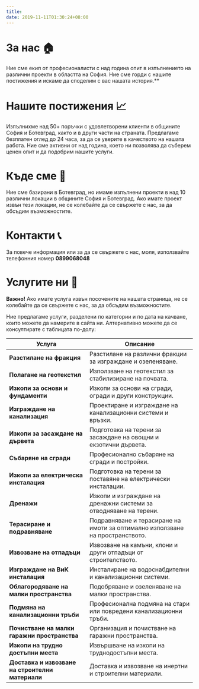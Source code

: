 ```yaml
---
title:
date: 2019-11-11T01:30:24+08:00
---
```


# За нас 🏠

Ние сме екип от професионалисти с над година опит в изпълнението на различни проекти в областта на София. Ние сме горди с нашите постижения и искаме да споделим с вас нашата история.**

# Нашите постижения 📈

Изпълнихме над 50+ поръчки с удовлетворени клиенти в общините София и Ботевград, както и в други части на страната.
Предлагаме безплатен оглед до 24 часа, за да се уверите в качеството на нашата работа.
Ние сме активни от над година, което ни позволява да съберем ценен опит и да подобрим нашите услуги.

# Къде сме 📍

Ние сме базирани в Ботевград, но имаме изпълнени проекти в над 10 различни локации в общините София и Ботевград. Ако имате проект извън тези локации, не се колебайте да се свържете с нас, за да обсъдим възможностите.

# Контакти 📞

За повече информация или за да се свържете с нас, моля, използвайте телефонния номер **0899068048**

# Услугите ни 📁

**Важно!** Ако имате услуга извън посочените на нашата страница, не се колебайте да се свържете с нас, за да обсъдим възможностите.

Ние предлагаме услуги, разделени по категории и по дата на качване, които можете да намерите в сайта ни. Алтернативно можете да се консултирате с таблицата по-долу:

| Услуга                                          | Описание                                                                      |
|-------------------------------------------------|-------------------------------------------------------------------------------|
| **Разстилане на фракция**                       | Разстилане на различни фракции за изграждане и озеленяване.                   |
| **Полагане на геотекстил**                      | Използване на геотекстил за стабилизиране на почвата.                         |
| **Изкопи за основи и фундаменти**               | Изкопи за основи на сгради, огради и други конструкции.                       |
| **Изграждане на канализация**                   | Проектиране и изграждане на канализационни системи и връзки.                  |
| **Изкопи за засаждане на дървета**              | Подготовка на терени за засаждане на овощни и екзотични дървета.              |
| **Събаряне на сгради**                          | Професионално събаряне на сгради и постройки.                                 |
| **Изкопи за електрическа инсталация**           | Подготовка на терени за поставяне на електрически инсталации.                 |
| **Дренажи**                                     | Изкопи и изграждане на дренажни системи за отводняване на терени.             |
| **Терасиране и подравняване**                   | Подравняване и терасиране на имоти за оптимално използване на пространството. |
| **Извозване на отпадъци**                       | Извозване на камъни, клони и други отпадъци от строителството.                |
| **Изграждане на ВиК инсталация**                | Инсталиране на водоснабдителни и канализационни системи.                      |
| **Облагородяване на малки пространства**        | Подобряване и озеленяване на малки пространства.                              |
| **Подмяна на канализационни тръби**             | Професионална подмяна на стари или повредени канализационни тръби.            |
| **Почистване на малки гаражни пространства**    | Организация и почистване на гаражни пространства.                             |
| **Изкопи на трудно достъпни места**             | Извършване на изкопи на труднодостъпни места.                                 |
| **Доставка и извозване на строителни материали**| Доставка и извозване на инертни и строителни материали.                       |
